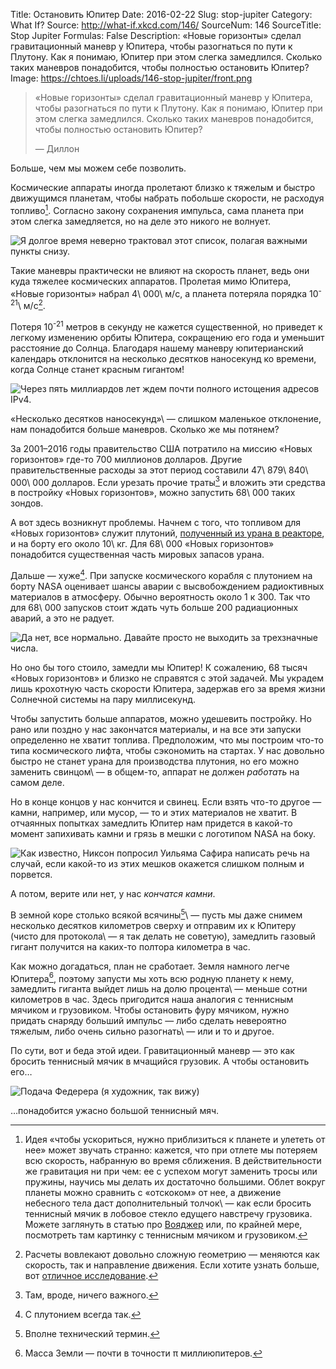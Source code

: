 Title: Остановить Юпитер
Date: 2016-02-22
Slug: stop-jupiter
Category: What If?
Source: http://what-if.xkcd.com/146/
SourceNum: 146
SourceTitle: Stop Jupiter
Formulas: False
Description: «Новые горизонты» сделал гравитационный маневр у Юпитера, чтобы разогнаться по пути к Плутону. Как я понимаю, Юпитер при этом слегка замедлился. Сколько таких маневров понадобится, чтобы полностью остановить Юпитер?
Image: https://chtoes.li/uploads/146-stop-jupiter/front.png

> «Новые горизонты» сделал гравитационный маневр у Юпитера, чтобы разогнаться по пути к Плутону. Как я понимаю, Юпитер при этом слегка замедлился. Сколько таких маневров понадобится, чтобы полностью остановить Юпитер?
>
> — Диллон

Больше, чем мы можем себе позволить.

Космические аппараты иногда пролетают близко к тяжелым и быстро движущимся планетам, чтобы набрать побольше скорости, не расходуя топливо[^1]. Согласно закону сохранения импульса, сама планета при этом слегка замедляется, но на деле это никого не волнует.

[^1]: Идея «чтобы ускориться, нужно приблизиться к планете и улететь от нее» может звучать странно: кажется, что при отлете мы потеряем всю скорость, набранную во время сближения. В действительности же гравитация ни при чем: ее с успехом могут заменить тросы или пружины, научись мы делать их достаточно большими. Облет вокруг планеты можно сравнить с «отскоком» от нее, а движение небесного тела даст дополнительный толчок\ — как если бросить теннисный мячик в лобовое стекло едущего навстречу грузовика. Можете заглянуть в статью про [Вояджер][1] или, по крайней мере, посмотреть там картинку с теннисным мячиком и грузовиком.

![](/uploads/146-stop-jupiter/dontcare_ru.png "Я долгое время неверно трактовал этот список, полагая важными пункты снизу.")

Такие маневры практически не влияют на скорость планет, ведь они куда тяжелее космических аппаратов. Пролетая мимо Юпитера, «Новые горизонты» набрал 4\ 000\ м/с, а планета потеряла порядка 10<sup>-21</sup>\ м/с[^2].

[^2]: Расчеты вовлекают довольно сложную геометрию — меняются как скорость, так и направление движения. Если хотите узнать больше, вот [отличное исследование][2].

Потеря 10<sup>-21</sup> метров в секунду не кажется существенной, но приведет к легкому изменению орбиты Юпитера, сокращению его года и уменьшит расстояние до Солнца. Благодаря нашему маневру юпитерианский календарь отклонится на несколько десятков наносекунд ко времени, когда Солнце станет красным гигантом!

![](/uploads/146-stop-jupiter/y2k_ru.png "Через пять миллиардов лет ждем почти полного истощения адресов IPv4.")

«Несколько десятков наносекунд»\ — слишком маленькое отклонение, нам понадобится больше маневров. Сколько же мы потянем?

За 2001–2016 годы правительство США потратило на миссию «Новых горизонтов» где-то 700 миллионов долларов. Другие правительственные расходы за этот период составили 47\ 879\ 840\ 000\ 000 долларов. Если урезать прочие траты[^3] и вложить эти средства в постройку «Новых горизонтов», можно запустить 68\ 000 таких зондов.

[^3]: Там, вроде, ничего важного.

А вот здесь возникнут проблемы. Начнем с того, что топливом для «Новых горизонтов» служит плутоний, [полученный из урана в реакторе][3], и на борту его около 10\ кг. Для 68\ 000 «Новых горизонтов» понадобится существенная часть мировых запасов урана.

Дальше — хуже[^4]. При запуске космического корабля с плутонием на борту NASA оценивает шансы аварии с высвобождением радиоктивных материалов в атмосферу. Обычно вероятность около 1 к 300. Так что для 68\ 000 запусков стоит ждать чуть больше 200 радиационных аварий, а это не радует.

[^4]: С плутонием всегда так.

![](/uploads/146-stop-jupiter/accidents_ru.png "Да нет, все нормально. Давайте просто не выходить за трехзначные числа.")

Но оно бы того стоило, замедли мы Юпитер! К сожалению, 68 тысяч «Новых горизонтов» и близко не справятся с этой задачей. Мы украдем лишь крохотную часть скорости Юпитера, задержав его за время жизни Солнечной системы на пару миллисекунд.

Чтобы запустить больше аппаратов, можно удешевить постройку. Но рано или поздно у нас закончатся материалы, и на все эти запуски определенно не хватит топлива. Предположим, что мы построим что-то типа космического лифта, чтобы сэкономить на стартах. У нас довольно быстро не станет урана для производства плутония, но его можно заменить свинцом\ — в общем-то, аппарат не должен *работать* на самом деле.

Но в конце концов у нас кончится и свинец. Если взять что-то другое — камни, например, или мусор, — то и этих материалов не хватит. В отчаянных попытках замедлить Юпитер нам придется в какой-то момент запихивать камни и грязь в мешки с логотипом NASA на боку.

![](/uploads/146-stop-jupiter/burlap.png "Как известно, Никсон попросил Уильяма Сафира написать речь на случай, если какой-то из этих мешков окажется слишком полным и порвется.")

А потом, верите или нет, у нас *кончатся камни*.

В земной коре столько всякой всячины[^5]\ — пусть мы даже снимем несколько десятков километров сверху и отправим их к Юпитеру (чисто для протокола\ — я так делать не советую), замедлить газовый гигант получится на каких-то полтора километра в час.

[^5]: Вполне технический термин.

Как можно догадаться, план не сработает. Земля намного легче Юпитера[^6], поэтому запусти мы хоть всю родную планету к нему, замедлить гиганта выйдет лишь на долю процента\ — меньше сотни километров в час. Здесь пригодится наша аналогия с теннисным мячиком и грузовиком. Чтобы остановить фуру мячиком, нужно придать снаряду больший импульс — либо сделать невероятно тяжелым, либо очень сильно разогнать\ — или и то и другое.

[^6]: Масса Земли — почти в точности &pi; миллиюпитеров.

По сути, вот и беда этой идеи. Гравитационный маневр — это как бросить теннисный мячик в мчащийся грузовик. А чтобы остановить его…

![](/uploads/146-stop-jupiter/truck.png "Подача Федерера (я художник, так вижу)")

…понадобится ужасно большой теннисный мяч.

[1]: https://chtoes.li/voyager/ "Вояджер | Что если?"

[2]: http://scitation.aip.org/content/aapt/journal/ajp/71/5/10.1119/1.1539102 "Руководство по гравитационным маневрам в небесной механике (англ.) | American Journal of Physics"

[3]: http://masterok.livejournal.com/1515292.html "Когда НАСА перестанет летать в дальний космос? | masterok — LiveJournal"
